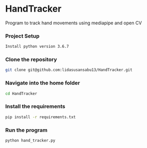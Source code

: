 # HandTracker

Program to track hand movements using mediapipe and open CV



### Project Setup

```bash
Install python version 3.6.7
```



### Clone the repository

```bash
git clone git@github.com:lidasusansabu13/HandTracker.git
```



### Navigate into the home folder

```bash
cd HandTracker
```



### Install the requirements

```bash
pip install -r requirements.txt
```



### Run the program

```bash
python hand_tracker.py
```

